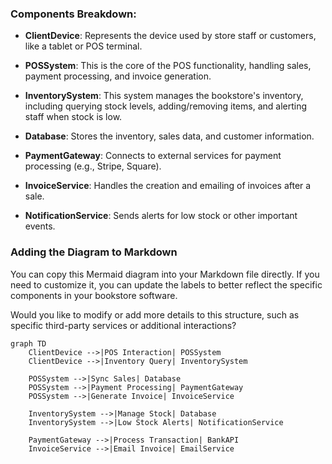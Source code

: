
### Components Breakdown:

- **ClientDevice**: Represents the device used by store staff or customers, like a tablet or POS terminal.
  
- **POSSystem**: This is the core of the POS functionality, handling sales, payment processing, and invoice generation.
  
- **InventorySystem**: This system manages the bookstore's inventory, including querying stock levels, adding/removing items, and alerting staff when stock is low.
  
- **Database**: Stores the inventory, sales data, and customer information.
  
- **PaymentGateway**: Connects to external services for payment processing (e.g., Stripe, Square).
  
- **InvoiceService**: Handles the creation and emailing of invoices after a sale.
  
- **NotificationService**: Sends alerts for low stock or other important events.

### Adding the Diagram to Markdown

You can copy this Mermaid diagram into your Markdown file directly. If you need to customize it, you can update the labels to better reflect the specific components in your bookstore software.

Would you like to modify or add more details to this structure, such as specific third-party services or additional interactions?


```mermaid
graph TD
    ClientDevice -->|POS Interaction| POSSystem
    ClientDevice -->|Inventory Query| InventorySystem
    
    POSSystem -->|Sync Sales| Database
    POSSystem -->|Payment Processing| PaymentGateway
    POSSystem -->|Generate Invoice| InvoiceService
    
    InventorySystem -->|Manage Stock| Database
    InventorySystem -->|Low Stock Alerts| NotificationService
    
    PaymentGateway -->|Process Transaction| BankAPI
    InvoiceService -->|Email Invoice| EmailService
